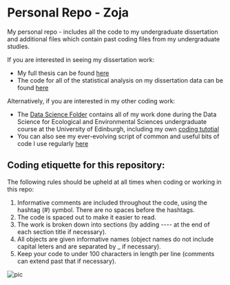 # Personal Repo - Zoja

My personal repo - includes all the code to my undergraduate dissertation and additional files which contain past coding files from my undergraduate studies. 

If you are interested in seeing my dissertation work:
- My full thesis can be found [here](https://github.com/zmancekpali/Personal---Zoja/blob/main/Dissertation/Dissertation.pdf)
- The code for all of the statistical analysis on my dissertation data can be found [here](https://github.com/zmancekpali/Personal---Zoja/blob/main/Dissertation/Dissertation.R)

Alternatively, if you are interested in my other coding work:
- The [Data Science Folder](https://github.com/zmancekpali/Personal---Zoja/tree/main/Data%20Science) contains all of my work done during the Data Science for Ecological and Environmental Sciences undergraduate course at the University of Edinburgh, including my own [coding tutotial](https://github.com/zmancekpali/Personal---Zoja/tree/main/Data%20Science/Data%20Science%20Tutorial)
- You can also see my ever-evolving script of common and useful bits of code I use regularly [here](https://github.com/zmancekpali/Personal---Zoja/blob/main/Other%20useful%20content/Collection%20of%20useful%20things/Collection.R)

## Coding etiquette for this repository:
The following rules should be upheld at all times when coding or working in this repo:
1. Informative comments are included throughout the code, using the hashtag (#) symbol. There are no spaces before the hashtags. 
2. The code is spaced out to make it easier to read.
3. The work is broken down into sections (by adding ---- at the end of each section title if necessary).
4. All objects are given informative names (object names do not include capital leters and are separated by _ if necessary).
5. Keep your code to under 100 characters in length per line (comments can extend past that if necessary).

![pic](https://github.com/zmancekpali/Personal---Zoja/blob/main/Other%20useful%20content/Home%20things%20(morale%20boost)/gljun.JPG)
